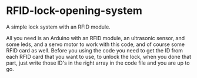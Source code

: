 # RFID-lock-opening-system
A simple lock system with an RFID module.

All you need is an Arduino with an RFID module, an ultrasonic sensor, and some leds, and a servo motor to work with this code, and of course some RFID card as well. Before you using the code you need to get the ID from each RFID card that you want to use, to unlock the lock, when you done that part, just write those ID's in the right array in the code file and you are up to go. 
